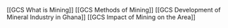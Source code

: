 
[[GCS What is Mining]]
[[GCS Methods of Mining]]
[[GCS Development of Mineral Industry in Ghana]]
[[GCS Impact of Mining on the Area]]